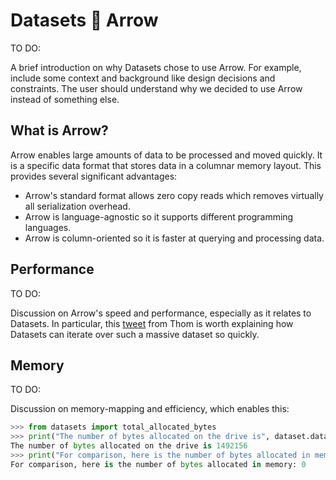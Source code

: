 # Datasets 🤝 Arrow

TO DO:

A brief introduction on why Datasets chose to use Arrow. For example, include some context and background like design decisions and constraints. The user should understand why we decided to use Arrow instead of something else.

## What is Arrow?

Arrow enables large amounts of data to be processed and moved quickly. It is a specific data format that stores data in a columnar memory layout. This provides several significant advantages:

* Arrow's standard format allows zero copy reads which removes virtually all serialization overhead.
* Arrow is language-agnostic so it supports different programming languages.
* Arrow is column-oriented so it is faster at querying and processing data.

## Performance

TO DO:

Discussion on Arrow's speed and performance, especially as it relates to Datasets. In particular, this [tweet] from Thom is worth explaining how Datasets can iterate over such a massive dataset so quickly.

## Memory

TO DO:

Discussion on memory-mapping and efficiency, which enables this:

```python
>>> from datasets import total_allocated_bytes
>>> print("The number of bytes allocated on the drive is", dataset.dataset_size)
The number of bytes allocated on the drive is 1492156
>>> print("For comparison, here is the number of bytes allocated in memory:", total_allocated_bytes())
For comparison, here is the number of bytes allocated in memory: 0
```

[tweet]: https://twitter.com/Thom_Wolf/status/1272512974935203841